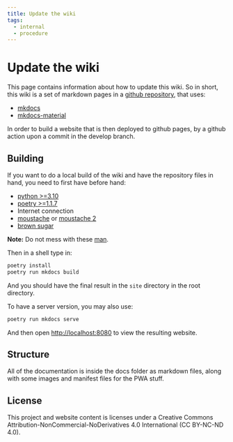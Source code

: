 ```yaml
---
title: Update the wiki
tags:
  - internal
  - procedure
---
```


# Update the wiki

This page contains information about how to update this wiki.
So in short, this wiki is a set of markdown pages in a [github repository](https://github.com/chordflower/chordflower), that uses:

- [mkdocs](https://www.mkdocs.org)
- [mkdocs-material](https://squidfunk.github.io/mkdocs-material)

In order to build a website that is then deployed to github pages, by a github action upon a commit in the develop branch.

## Building

If you want to do a local build of the wiki and have the repository files in hand, you need to first have before hand:

- [python >=3.10](https://www.python.org)
- [poetry >=1.1.7](https://python-poetry.org)
- Internet connection
- [moustache](https://en.m.wikipedia.org/wiki/Handlebar_moustache) or [moustache 2](https://en.m.wikipedia.org/wiki/Walrus_moustache)
- [brown sugar](https://open.spotify.com/track/5dGVIZ6oc0ScR4ldWGbXSU?si=fiT7C8gUTSqxNLf_3COERw)

**Note:** Do not mess with these [man](./badass_man.jpg).

Then in a shell type in:

```bash
poetry install
poetry run mkdocs build
```

And you should have the final result in the `site` directory in the root directory.

To have a server version, you may also use:

```bash
poetry run mkdocs serve
```

And then open [http://localhost:8080](http://localhost:8080) to view the resulting website.

## Structure

All of the documentation is inside the docs folder as markdown files, along with some images and manifest files for the PWA stuff.

## License

This project and website content is licenses under a Creative Commons Attribution-NonCommercial-NoDerivatives 4.0 International (CC BY-NC-ND 4.0).